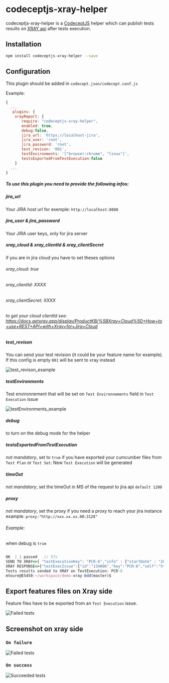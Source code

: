 # codeceptjs-xray-helper

codeceptjs-xray-helper is a [CodeceptJS](https://codecept.io/) helper which can publish tests results on [XRAY api](https://confluence.xpand-it.com/display/XRAYCLOUD/Import+Execution+Results+-+REST) after tests execution.

## Installation

```sh
npm install codeceptjs-xray-helper --save
```

## Configuration

This plugin should be added in `codecept.json/codecept.conf.js`

Example:

```js
{
  ...
   plugins: {
    xrayReport: {
       require: "codeceptjs-xray-helper",
       enabled: true,
       debug:false,
       jira_url: 'https://localhost-jira',
       jira_user: 'root',
       jira_password: 'root',
       test_revison: '001',
       testEnvironments: '["browser:chrome", "linux"]',
       testsExportedFromTestExecution:false
    }
  ...
}
```

##### To use this plugin you need to provide the following infos:

##### _jira_url_
Your JIRA host url for exemple: `http://localhost:8080`

##### _jira_user & jira_password_
Your JIRA user keys, only for jira server

##### _xray_cloud & xray_clientId & xray_clientSecret_
if you are in jira cloud you have to set theses options
###### xray_cloud: true
###### xray_clientId: XXXX
###### xray_clientSecret: XXXX
###### to get your cloud clientId see: https://docs.getxray.app/display/ProductKB/%5BXray+Cloud%5D+How+to+use+REST+API+with+Xray+for+Jira+Cloud

##### _test_revison_
You can send your test revision (it could be your feature name for example).
If this config is empty `001` will be sent to xray instead

 ![test_revison_example](https://raw.githubusercontent.com/medtoure18/codeceptjs-xray-helper/master/doc/revision.jpeg)
 
 
##### _testEnvironments_
Test environnement that will be set on `Test Environnements` field in `Test Execution` issue

 ![testEnvironments_example](https://raw.githubusercontent.com/medtoure18/codeceptjs-xray-helper/master/doc/testEnvironnements.jpeg)

##### _debug_
 to turn on the debug mode for the helper
 
##### _testsExportedFromTestExecution_
_not mandatory_, set to `true` if you have exported your cumcumber files from `Test Plan` or `Test Set`: 
New `Test Execution` will be generated

##### _timeOut_
 _not mandatory_, set the timeOut in MS of the request to jira api `default 1200`
 
##### _proxy_
  _not mandatory_, set the proxy if you need a proxy to reach your jira instance example: `proxy:"http://xxx.xx.xx.00:3128"` 
 
###### Example:
when debug is `true`

```js

OK  | 1 passed   // 57s
SEND TO XRAY=>{ "testExecutionKey": "PCR-6","info" : {"startDate" : "2020-07-08T15:41:10+02:00", "finishDate" :"2020-07-08T15:41:10+02:00","revision": "001","description" : "Results of test execution ", "testEnvironments": ["browser:chrome", "linux"]},"tests" : [{"testKey":"PCR-1","status":"PASS","comment" : "Successful execution" }]}
XRAY RESPONSE=>{"testExecIssue":{"id":"134806","key":"PCR-6","self":"https://localhost:8080/rest/api/2/issue/134806"},"testIssues":{"success":[{"id":"134801","key":"PCR-1","self":"https://localhost:8080/rest/api/2/issue/134801"}]}}
Tests results sended to XRAY on TestExecution: PCR-6
mtoure@E5450:~/workspace/demo-xray-bdd(master)$ 

```

## Export features files on Xray side
Feature files have to be exported from an `Test Execution` issue.

![Failed tests](https://raw.githubusercontent.com/medtoure18/codeceptjs-xray-helper/master/doc/export-execution.jpeg)


## Screenshot on xray side
### `On failure`

![Failed tests](https://raw.githubusercontent.com/medtoure18/codeceptjs-xray-helper/master/doc/result-ko.jpeg)

### `On success`

![Succeeded tests](https://raw.githubusercontent.com/medtoure18/codeceptjs-xray-helper/master/doc/result-ok.jpeg)

